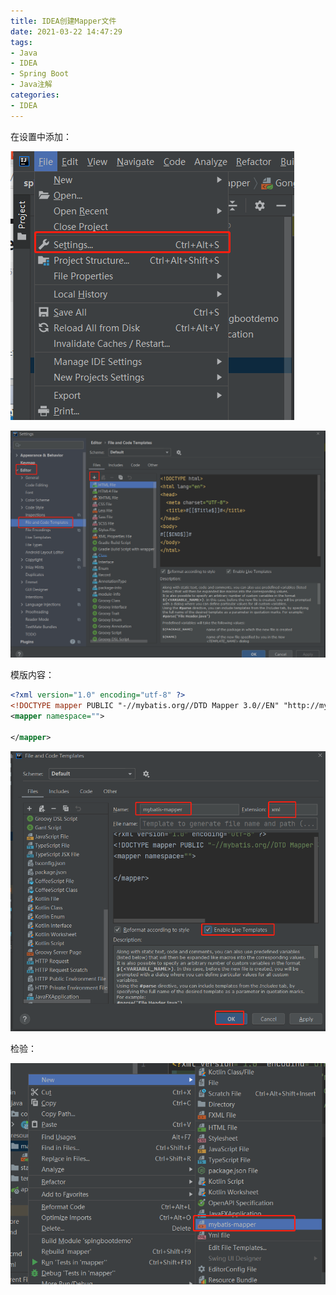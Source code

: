 ```yaml
---
title: IDEA创建Mapper文件
date: 2021-03-22 14:47:29
tags:
- Java
- IDEA
- Spring Boot
- Java注解
categories: 
- IDEA
---
```


在设置中添加：

![微信截图_20210322145045.png](/img/微信截图_20210322145045.png)

![微信截图_20210322144935.png](/img/微信截图_20210322144935.png)


模版内容：

```xml
<?xml version="1.0" encoding="utf-8" ?>
<!DOCTYPE mapper PUBLIC "-//mybatis.org//DTD Mapper 3.0//EN" "http://mybatis.org/dtd/mybatis-3-mapper.dtd" >
<mapper namespace="">
    
</mapper>
```

![微信截图_20210322145748.png](/img/微信截图_20210322145748.png)

检验：

![微信截图_20210322145835.png](/img/微信截图_20210322145835.png)

